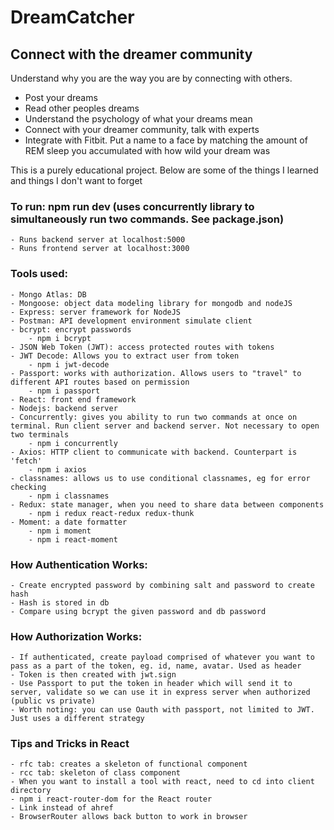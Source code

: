 # DreamCatcher
## Connect with the dreamer community
Understand why you are the way you are by connecting with others. 
 - Post your dreams
 - Read other peoples dreams 
 - Understand the psychology of what your dreams mean
 - Connect with your dreamer community, talk with experts 
 - Integrate with Fitbit. Put a name to a face by matching the amount of REM sleep you accumulated with how wild your dream was

 This is a purely educational project. Below are some of the things I learned and things I don't want to forget

### To run: npm run dev (uses concurrently library to simultaneously run two commands. See package.json)
    - Runs backend server at localhost:5000
    - Runs frontend server at localhost:3000  

### Tools used:
    - Mongo Atlas: DB
    - Mongoose: object data modeling library for mongodb and nodeJS
    - Express: server framework for NodeJS
    - Postman: API development environment simulate client 
    - bcrypt: encrypt passwords 
        - npm i bcrypt
    - JSON Web Token (JWT): access protected routes with tokens
    - JWT Decode: Allows you to extract user from token
        - npm i jwt-decode
    - Passport: works with authorization. Allows users to "travel" to different API routes based on permission
        - npm i passport
    - React: front end framework
    - Nodejs: backend server
    - Concurrently: gives you ability to run two commands at once on terminal. Run client server and backend server. Not necessary to open two terminals
        - npm i concurrently
    - Axios: HTTP client to communicate with backend. Counterpart is 'fetch'
        - npm i axios
    - classnames: allows us to use conditional classnames, eg for error checking
        - npm i classnames
    - Redux: state manager, when you need to share data between components
        - npm i redux react-redux redux-thunk
    - Moment: a date formatter
        - npm i moment
        - npm i react-moment

### How Authentication Works:
    - Create encrypted password by combining salt and password to create hash
    - Hash is stored in db
    - Compare using bcrypt the given password and db password

### How Authorization Works:
    - If authenticated, create payload comprised of whatever you want to pass as a part of the token, eg. id, name, avatar. Used as header
    - Token is then created with jwt.sign
    - Use Passport to put the token in header which will send it to server, validate so we can use it in express server when authorized (public vs private)
    - Worth noting: you can use Oauth with passport, not limited to JWT. Just uses a different strategy

### Tips and Tricks in React
    - rfc tab: creates a skeleton of functional component
    - rcc tab: skeleton of class component
    - When you want to install a tool with react, need to cd into client directory
    - npm i react-router-dom for the React router
    - Link instead of ahref
    - BrowserRouter allows back button to work in browser